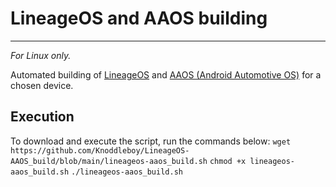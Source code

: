 # LineageOS and AAOS building
-----------------------------

_For Linux only._

Automated building of [LineageOS](https://wiki.lineageos.org/) and [AAOS (Android Automotive OS)](https://developers.google.com/cars/design/automotive-os) for a chosen device.

Execution
---------

To download and execute the script, run the commands below:
`wget https://github.com/Knoddleboy/LineageOS-AAOS_build/blob/main/lineageos-aaos_build.sh`
`chmod +x lineageos-aaos_build.sh`
`./lineageos-aaos_build.sh`
